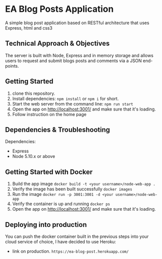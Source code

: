 # EA Blog Posts Application

A simple blog post application based on RESTful architecture that uses Express, html and css3

## Technical Approach & Objectives

The server is built with Node, Express and in memory storage and allows users to request and submit blogs posts and
comments via a JSON end-points.

## Getting Started

1.  clone this repository.
2.  Install dependencies: `npm install` or `npm i` for short.
3.  Start the web server from the command line: `npm run start`
4.  Open the app on <http://localhost:3001/> and make sure that it's loading.
5.  Follow instruction on the home page

## Dependencies & Troubleshooting

Dependencies:

* Express
* Node 5.10.x or above

## Getting Started with Docker

1.  Build the app image `docker build -t <your username>/node-web-app .`
2.  Verify the image has been built successfully `docker images`
3.  Run the image `docker run -p 3001:3001 -d <your username>/node-web-app`
4.  Verify the container is up and running `docker ps`
5.  Open the app on <http://localhost:3001/> and make sure that it's loading.

## Deploying into production

You can push the docker container built in the previous steps into your cloud service of choice, I have decided to use
Heroku:

* link on production. `https://ea-blog-post.herokuapp.com/`
